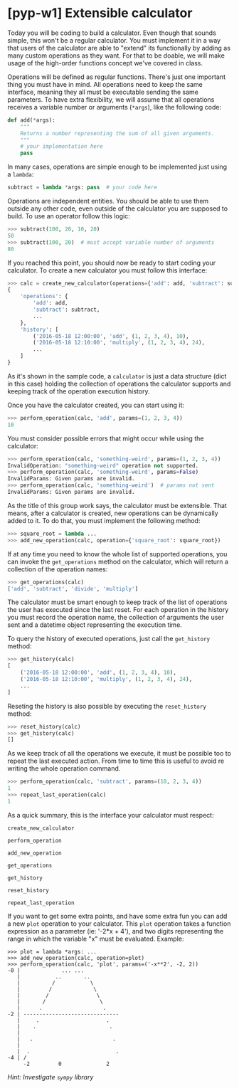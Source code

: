 # [pyp-w1] Extensible calculator

Today you will be coding to build a calculator. Even though that sounds simple,
this won't be a regular calculator. You must implement it in a way that users
of the calculator are able to "extend" its functionally by adding as many
custom operations as they want. For that to be doable, we will make usage of
the high-order functions concept we've covered in class.

Operations will be defined as regular functions. There's just one important thing
you must have in mind. All operations need to keep the same interface, meaning
they all must be executable sending the same parameters. To have extra
flexibility, we will assume that all operations receives a variable number
or arguments (`*args`), like the following code:

```python
def add(*args):
    """
    Returns a number representing the sum of all given arguments.
    """
    # your implementation here
    pass
```

In many cases, operations are simple enough to be implemented just using a `lambda`:

```python
subtract = lambda *args: pass  # your code here
```

Operations are independent entities. You should be able to use them outside
any other code, even outside of the calculator you are supposed to build.
To use an operator follow this logic:

```python
>>> subtract(100, 20, 10, 20)
50
>>> subtract(100, 20)  # must accept variable number of arguments
80
```

If you reached this point, you should now be ready to start coding your calculator.
To create a new calculator you must follow this interface:

```python
>>> calc = create_new_calculator(operations={'add': add, 'subtract': subtract, ...})
{
    'operations': {
        'add': add,
        'subtract': subtract,
        ...
    },
    'history': [
        ('2016-05-18 12:00:00', 'add', (1, 2, 3, 4), 10),
        ('2016-05-18 12:10:00', 'multiply', (1, 2, 3, 4), 24),
        ...
    ]
}
```

As it's shown in the sample code, a `calculator` is just a data structure
(dict in this case) holding the collection of operations the calculator supports
and keeping track of the operation execution history.

Once you have the calculator created, you can start using it:

```python
>>> perform_operation(calc, 'add', params=(1, 2, 3, 4))
10
```

You must consider possible errors that might occur while using the calculator:

```python
>>> perform_operation(calc, 'something-weird', params=(1, 2, 3, 4))
InvalidOperation: "something-weird" operation not supported.
>>> perform_operation(calc, 'something-weird', params=False)
InvalidParams: Given params are invalid.
>>> perform_operation(calc, 'something-weird')  # params not sent
InvalidParams: Given params are invalid.
```

As the title of this group work says, the calculator must be extensible. That
means, after a calculator is created, new operations can be dynamically added to it.
To do that, you must implement the following method:

```python
>>> square_root = lambda ...
>>> add_new_operation(calc, operation={'square_root': square_root})
```
If at any time you need to know the whole list of supported operations, you
can invoke the `get_operations` method on the calculator, which will return
a collection of the operation names:

```python
>>> get_operations(calc)
['add', 'subtract', 'divide', 'multiply']
```

The calculator must be smart enough to keep track of the list of operations
the user has executed since the last reset. For each operation in the history
you must record the operation name, the collection of arguments the user sent
and a datetime object representing the execution time.

To query the history of executed operations, just call the `get_history` method:

```python
>>> get_history(calc)
[
    ('2016-05-18 12:00:00', 'add', (1, 2, 3, 4), 10),
    ('2016-05-18 12:10:00', 'multiply', (1, 2, 3, 4), 24),
    ...
]
```

Reseting the history is also possible by executing the `reset_history` method:

```python
>>> reset_history(calc)
>>> get_history(calc)
[]
```

As we keep track of all the operations we execute, it must be possible too to
repeat the last executed action. From time to time this is useful to avoid re
writing the whole operation command.

```python
>>> perform_operation(calc, 'subtract', params=(10, 2, 3, 4))
1
>>> repeat_last_operation(calc)
1
```

As a quick summary, this is the interface your calculator must respect:

```
create_new_calculator

perform_operation

add_new_operation

get_operations

get_history

reset_history

repeat_last_operation
```

If you want to get some extra points, and have some extra fun you can add
a new `plot` operation to your calculator. This `plot` operation takes a function
expression as a parameter (ie: '-2*x + 4'), and two digits representing the range
in which the variable "x" must be evaluated. Example:

```
>>> plot = lambda *args: ...
>>> add_new_operation(calc, operation=plot)
>>> perform_operation(calc, 'plot', params=('-x**2', -2, 2))
-0 |             ... ...
   |           ..       ..
   |          /           \
   |         /             \
   |        /               \
   |       /                 \
   |      .                   .
-2 | ------------------------------
   |     .                     .
   |    .                       .
   |
   |   .                         .
   |
   |  .                           .
-4 | /
     -2         0              2
```

*Hint: Investigate `sympy` library*